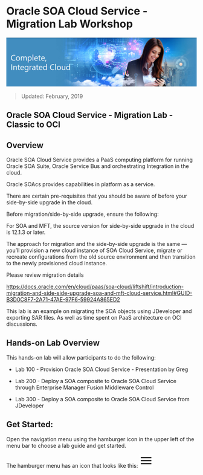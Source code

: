 # Oracle SOA Cloud Service - Migration Lab Workshop

![](images/j2c-logo.png)

> Updated: February, 2019

## Oracle SOA Cloud Service - Migration Lab - Classic to OCI

## Overview

Oracle SOA Cloud Service provides a PaaS computing platform for running Oracle SOA Suite, Oracle Service Bus and orchestrating Integration in the cloud.

Oracle SOAcs provides capabilities in platform as a service.

There are certain pre-requisites that you should be aware of before your side-by-side upgrade in the cloud.

Before migration/side-by-side upgrade, ensure the following:

For SOA and MFT, the source version for side-by-side upgrade in the cloud is 12.1.3 or later.

The approach for migration and the side-by-side upgrade is the same — you’ll provision a new cloud instance of SOA Cloud Service, migrate or recreate configurations from the old source environment and then transition to the newly provisioned cloud instance.

Please review migration details 

https://docs.oracle.com/en/cloud/paas/soa-cloud/liftshift/introduction-migration-and-side-side-upgrade-soa-and-mft-cloud-service.html#GUID-B3D0C8F7-2A71-47AE-97F6-59924A865ED2

This lab is an example on migrating the SOA objects using JDeveloper and exporting SAR files. As well as time spent on PaaS architecture on OCI discussions.

## Hands-on Lab Overview

This hands-on lab will allow participants to do the following:

- Lab 100 - Provision Oracle SOA Cloud Service - Presentation by Greg

- Lab 200 - Deploy a SOA composite to Oracle SOA Cloud Service through Enterprise Manager Fusion Middleware Control

- Lab 300 - Deploy a SOA composite to Oracle SOA Cloud Service from JDeveloper

## Get Started: 

Open the navigation menu using the hamburger icon in the upper left of the menu bar to choose a lab guide and get started.

The hamburger menu has an icon that looks like this: <img src="images/menu.svg">
